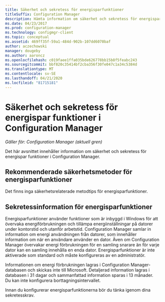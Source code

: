 ```yaml
---
title: Säkerhet och sekretess för energisparfunktioner
titleSuffix: Configuration Manager
description: Hämta information om säkerhet och sekretess för energispar funktioner i Configuration Manager.
ms.date: 04/23/2017
ms.prod: configuration-manager
ms.technology: configmgr-client
ms.topic: conceptual
ms.assetid: 469ff35f-59a1-484d-902b-107dd6070baf
author: aczechowski
manager: dougeby
ms.author: aaroncz
ms.openlocfilehash: c019faee1ffa035bde626778bb15b8f5feabc243
ms.sourcegitcommit: bbf820c35414bf2cba356f30fe047c1a34c5384d
ms.translationtype: MT
ms.contentlocale: sv-SE
ms.lasthandoff: 04/21/2020
ms.locfileid: "81715181"
---
```

# <a name="security-and-privacy-for-power-management-in-configuration-manager"></a>Säkerhet och sekretess för energispar funktioner i Configuration Manager

*Gäller för: Configuration Manager (aktuell gren)*

Det här avsnittet innehåller information om säkerhet och sekretess för energispar funktioner i Configuration Manager.  

## <a name="security-best-practices-for-power-management"></a>Rekommenderade säkerhetsmetoder för energisparfunktioner  
 Det finns inga säkerhetsrelaterade metodtips för energisparfunktioner.  

## <a name="privacy-information-for-power-management"></a>Sekretessinformation för energisparfunktioner  
 Energisparfunktioner använder funktioner som är inbyggd i Windows för att övervaka energiförbrukningen och tillämpa energiinställningar på datorer under kontorstid och utanför arbetstid. Configuration Manager samlar in information om energi användningen från datorer, som innehåller information om när en användare använder en dator. Även om Configuration Manager övervakar energi förbrukningen för en samling snarare än för varje dator kan en samling innehålla en enda dator. Energisparfunktioner är inte aktiverade som standard och måste konfigureras av en administratör.  

 Informationen om energi förbrukningen lagras i Configuration Manager-databasen och skickas inte till Microsoft. Detaljerad information lagras i databasen i 31 dagar och sammanfattad information sparas i 13 månader. Du kan inte konfigurera borttagningsintervallet.  

 Innan du konfigurerar energisparfunktionerna bör du tänka igenom dina sekretesskrav.  
